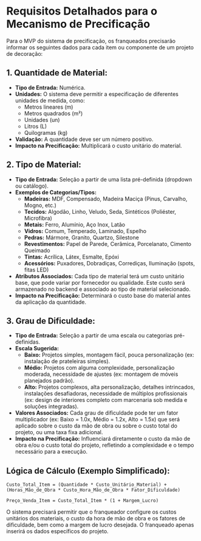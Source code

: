 # Requisitos Detalhados para o Mecanismo de Precificação

Para o MVP do sistema de precificação, os franqueados precisarão informar os seguintes dados para cada item ou componente de um projeto de decoração:

## 1. Quantidade de Material:

*   **Tipo de Entrada:** Numérica.
*   **Unidades:** O sistema deve permitir a especificação de diferentes unidades de medida, como:
    *   Metros lineares (m)
    *   Metros quadrados (m²)
    *   Unidades (un)
    *   Litros (L)
    *   Quilogramas (kg)
*   **Validação:** A quantidade deve ser um número positivo.
*   **Impacto na Precificação:** Multiplicará o custo unitário do material.

## 2. Tipo de Material:

*   **Tipo de Entrada:** Seleção a partir de uma lista pré-definida (dropdown ou catálogo).
*   **Exemplos de Categorias/Tipos:**
    *   **Madeiras:** MDF, Compensado, Madeira Maciça (Pinus, Carvalho, Mogno, etc.)
    *   **Tecidos:** Algodão, Linho, Veludo, Seda, Sintéticos (Poliéster, Microfibra)
    *   **Metais:** Ferro, Alumínio, Aço Inox, Latão
    *   **Vidros:** Comum, Temperado, Laminado, Espelho
    *   **Pedras:** Mármore, Granito, Quartzo, Silestone
    *   **Revestimentos:** Papel de Parede, Cerâmica, Porcelanato, Cimento Queimado
    *   **Tintas:** Acrílica, Látex, Esmalte, Epóxi
    *   **Acessórios:** Puxadores, Dobradiças, Corrediças, Iluminação (spots, fitas LED)
*   **Atributos Associados:** Cada tipo de material terá um custo unitário base, que pode variar por fornecedor ou qualidade. Este custo será armazenado no backend e associado ao tipo de material selecionado.
*   **Impacto na Precificação:** Determinará o custo base do material antes da aplicação da quantidade.

## 3. Grau de Dificuldade:

*   **Tipo de Entrada:** Seleção a partir de uma escala ou categorias pré-definidas.
*   **Escala Sugerida:**
    *   **Baixo:** Projetos simples, montagem fácil, pouca personalização (ex: instalação de prateleiras simples).
    *   **Médio:** Projetos com alguma complexidade, personalização moderada, necessidade de ajustes (ex: montagem de móveis planejados padrão).
    *   **Alto:** Projetos complexos, alta personalização, detalhes intrincados, instalações desafiadoras, necessidade de múltiplos profissionais (ex: design de interiores completo com marcenaria sob medida e soluções integradas).
*   **Valores Associados:** Cada grau de dificuldade pode ter um fator multiplicador (ex: Baixo = 1.0x, Médio = 1.2x, Alto = 1.5x) que será aplicado sobre o custo da mão de obra ou sobre o custo total do projeto, ou uma taxa fixa adicional.
*   **Impacto na Precificação:** Influenciará diretamente o custo da mão de obra e/ou o custo total do projeto, refletindo a complexidade e o tempo necessário para a execução.

## Lógica de Cálculo (Exemplo Simplificado):

`Custo_Total_Item = (Quantidade * Custo_Unitário_Material) + (Horas_Mão_de_Obra * Custo_Hora_Mão_de_Obra * Fator_Dificuldade)`

`Preço_Venda_Item = Custo_Total_Item * (1 + Margem_Lucro)`

O sistema precisará permitir que o franqueador configure os custos unitários dos materiais, o custo da hora de mão de obra e os fatores de dificuldade, bem como a margem de lucro desejada. O franqueado apenas inserirá os dados específicos do projeto.

